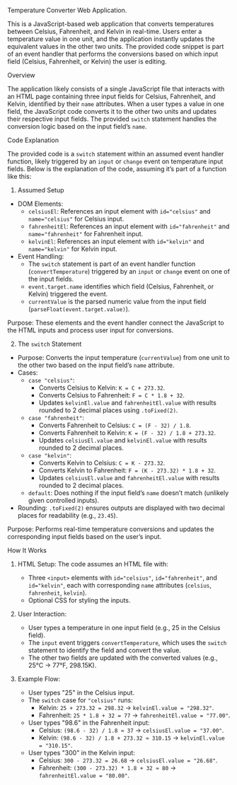 Temperature Converter Web Application.

This is a JavaScript-based web application that converts temperatures between Celsius, Fahrenheit, and Kelvin in real-time. Users enter a temperature value in one unit, and the application instantly updates the equivalent values in the other two units. The provided code snippet is part of an event handler that performs the conversions based on which input field (Celsius, Fahrenheit, or Kelvin) the user is editing.

Overview

The application likely consists of a single JavaScript file that interacts with an HTML page containing three input fields for Celsius, Fahrenheit, and Kelvin, identified by their `name` attributes. When a user types a value in one field, the JavaScript code converts it to the other two units and updates their respective input fields. The provided `switch` statement handles the conversion logic based on the input field’s `name`.

Code Explanation

The provided code is a `switch` statement within an assumed event handler function, likely triggered by an `input` or `change` event on temperature input fields. Below is the explanation of the code, assuming it’s part of a function like this:


1. Assumed Setup

- DOM Elements:
  - `celsiusEl`: References an input element with `id="celsius"` and `name="celsius"` for Celsius input.
  - `fahrenheitEl`: References an input element with `id="fahrenheit"` and `name="fahrenheit"` for Fahrenheit input.
  - `kelvinEl`: References an input element with `id="kelvin"` and `name="kelvin"` for Kelvin input.
- Event Handling:
  - The `switch` statement is part of an event handler function (`convertTemperature`) triggered by an `input` or `change` event on one of the input fields.
  - `event.target.name` identifies which field (Celsius, Fahrenheit, or Kelvin) triggered the event.
  - `currentValue` is the parsed numeric value from the input field (`parseFloat(event.target.value)`).

Purpose: These elements and the event handler connect the JavaScript to the HTML inputs and process user input for conversions.

2. The `switch` Statement

- Purpose: Converts the input temperature (`currentValue`) from one unit to the other two based on the input field’s `name` attribute.
- Cases:
  - `case "celsius"`:
    - Converts Celsius to Kelvin: `K = C + 273.32`.
    - Converts Celsius to Fahrenheit: `F = C * 1.8 + 32`.
    - Updates `kelvinEl.value` and `fahrenheitEl.value` with results rounded to 2 decimal places using `.toFixed(2)`.
  - `case "fahrenheit"`:
    - Converts Fahrenheit to Celsius: `C = (F - 32) / 1.8`.
    - Converts Fahrenheit to Kelvin: `K = (F - 32) / 1.8 + 273.32`.
    - Updates `celsiusEl.value` and `kelvinEl.value` with results rounded to 2 decimal places.
  - `case "kelvin"`:
    - Converts Kelvin to Celsius: `C = K - 273.32`.
    - Converts Kelvin to Fahrenheit: `F = (K - 273.32) * 1.8 + 32`.
    - Updates `celsiusEl.value` and `fahrenheitEl.value` with results rounded to 2 decimal places.
  - `default`: Does nothing if the input field’s `name` doesn’t match (unlikely given controlled inputs).
- Rounding: `.toFixed(2)` ensures outputs are displayed with two decimal places for readability (e.g., `23.45`).

Purpose: Performs real-time temperature conversions and updates the corresponding input fields based on the user’s input.


How It Works

1. HTML Setup: The code assumes an HTML file with:
   - Three `<input>` elements with `id="celsius"`, `id="fahrenheit"`, and `id="kelvin"`, each with corresponding `name` attributes (`celsius`, `fahrenheit`, `kelvin`).
   - Optional CSS for styling the inputs.

2. User Interaction:
   - User types a temperature in one input field (e.g., 25 in the Celsius field).
   - The `input` event triggers `convertTemperature`, which uses the `switch` statement to identify the field and convert the value.
   - The other two fields are updated with the converted values (e.g., 25°C → 77°F, 298.15K).

3. Example Flow:
   - User types "25" in the Celsius input.
   - The `switch` case for `"celsius"` runs:
     - Kelvin: `25 + 273.32 = 298.32` → `kelvinEl.value = "298.32"`.
     - Fahrenheit: `25 * 1.8 + 32 = 77` → `fahrenheitEl.value = "77.00"`.
   - User types "98.6" in the Fahrenheit input:
     - Celsius: `(98.6 - 32) / 1.8 ≈ 37` → `celsiusEl.value = "37.00"`.
     - Kelvin: `(98.6 - 32) / 1.8 + 273.32 ≈ 310.15` → `kelvinEl.value = "310.15"`.
   - User types "300" in the Kelvin input:
     - Celsius: `300 - 273.32 = 26.68` → `celsiusEl.value = "26.68"`.
     - Fahrenheit: `(300 - 273.32) * 1.8 + 32 ≈ 80` → `fahrenheitEl.value = "80.00"`.